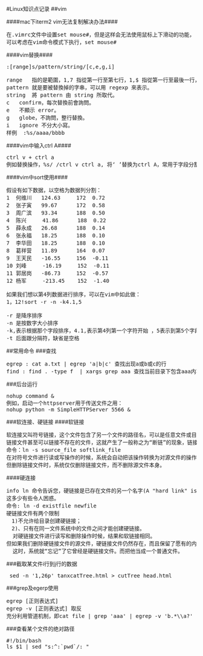 #Linux知识点记录
##vim

####mac下iterm2 vim无法复制解决办法####
<pre>在.vimrc文件中设置set mouse#，但是这样会无法使用鼠标上下滑动的功能，
可以考虑在vim命令模式下执行，set mouse# </pre>

####vim替换####
<pre>
:[range]s/pattern/string/[c,e,g,i]

range	指的是範圍，1,7 指從第一行至第七行，1,$ 指從第一行至最後一行，也就是整篇文章，也可以 % 代表。
pattern	就是要被替換掉的字串，可以用 regexp 來表示。
string	將 pattern 由 string 所取代。
c	confirm，每次替換前會詢問。
e	不顯示 error。
g	globe，不詢問，整行替換。
i	ignore 不分大小寫。
样例  :%s/aaaa/bbbb
</pre>

####vim中输入ctrl A####
<pre>
ctrl v + ctrl a
例如替换操作，%s/ /ctrl v ctrl a, 将‘ ’替换为ctrl A，常用于字段分割的时候
</pre>

####vim中sort使用####
<pre>
假设有如下数据，以空格为数据列分割：
1  何维川   124.63     172  0.72
2  张子寅   99.67      172  0.58
3  周广滨   93.34      188  0.50
4  陈兴     41.86      188  0.22
5  薛永成   26.68      188  0.14
6  张永福   18.25      188  0.10
7  李华田   18.25      188  0.10
8  葛祥营   11.89      164  0.07
9  王天民   -16.55     156  -0.11
10 刘峰     -16.19     152  -0.11
11 郭居岗   -86.73     152  -0.57
12 杨军     -213.45    152  -1.40

如果我们想以第4列数据进行排序，可以在vim中如此做：
1，12!sort -r -n -k4.1,5

-r 是降序排序
-n 是按数字大小排序
-k,表示根据那个字段排序，4.1,表示第4列第一个字符开始 ，5表示到第5个字段为结束
-t 后面跟分隔符，缺省是空格
</pre>

##常用命令
###查找
<pre>
egrep : cat a.txt | egrep 'a|b|c' 查找出现a或b或c的行
find : find . -type f  | xargs grep aaa 查找当前目录下包含aaa内容的文件名及所在行信息
</pre>

###后台运行
<pre>
nohup command &
例如，启动一个httpserver用于传送文件之用：
nohup python -m SimpleHTTPServer 5566 &
</pre>
###软连接、硬链接
####软链接
<pre>
软连接又叫符号链接，这个文件包含了另一个文件的路径名，可以是任意文件或目录，可以链接不同文件系统的文件。
链接文件甚至可以链接不存在的文件，这就产生了一般称之为“断链”的现象，链接文件甚至可以循环链接自己。类似于编程中的递归。
命令：ln -s source_file softlink_file
在对符号文件进行读或写操作的时候，系统会自动把该操作转换为对源文件的操作，
但删除链接文件时，系统仅仅删除链接文件，而不删除源文件本身。
</pre>
####硬连接
<pre>
info ln 命令告诉您，硬链接是已存在文件的另一个名字(A "hard link" is another name for an existing file)，
这多少有些令人困惑。
命令: ln -d existfile newfile
硬链接文件有两个限制
　1)不允许给目录创建硬链接；
　2)、只有在同一文件系统中的文件之间才能创建硬链接。
  对硬链接文件进行读写和删除操作时候，结果和软链接相同。
但如果我们删除硬链接文件的源文件，硬链接文件仍然存在，而且保留了愿有的内容。
  这时，系统就“忘记”了它曾经是硬链接文件。而把他当成一个普通文件。
</pre>

###截取某文件i行到j行的数据
<pre>
 sed -n '1,26p' tanxcatTree.html > cutTree_head.html
</pre>

###grep及egerp使用
<pre>
egrep [正则表达式] 
egrep -v [正则表达式] 取反
充分利用管道机制，即cat file | grep 'aaa' | egrep -v 'b.*\\a?' | egrep 'ccc' | less
</pre>

###查看某个文件的绝对路径
<pre>
#!/bin/bash
ls $1 | sed "s:^:`pwd`/: "
</pre>
